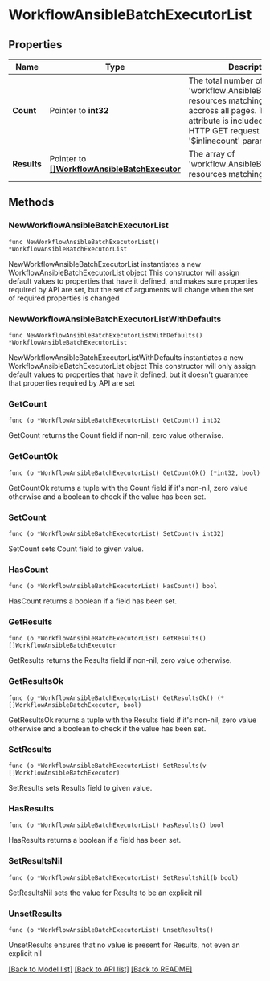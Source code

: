 # WorkflowAnsibleBatchExecutorList

## Properties

Name | Type | Description | Notes
------------ | ------------- | ------------- | -------------
**Count** | Pointer to **int32** | The total number of &#39;workflow.AnsibleBatchExecutor&#39; resources matching the request, accross all pages. The &#39;Count&#39; attribute is included when the HTTP GET request includes the &#39;$inlinecount&#39; parameter. | [optional] 
**Results** | Pointer to [**[]WorkflowAnsibleBatchExecutor**](WorkflowAnsibleBatchExecutor.md) | The array of &#39;workflow.AnsibleBatchExecutor&#39; resources matching the request. | [optional] 

## Methods

### NewWorkflowAnsibleBatchExecutorList

`func NewWorkflowAnsibleBatchExecutorList() *WorkflowAnsibleBatchExecutorList`

NewWorkflowAnsibleBatchExecutorList instantiates a new WorkflowAnsibleBatchExecutorList object
This constructor will assign default values to properties that have it defined,
and makes sure properties required by API are set, but the set of arguments
will change when the set of required properties is changed

### NewWorkflowAnsibleBatchExecutorListWithDefaults

`func NewWorkflowAnsibleBatchExecutorListWithDefaults() *WorkflowAnsibleBatchExecutorList`

NewWorkflowAnsibleBatchExecutorListWithDefaults instantiates a new WorkflowAnsibleBatchExecutorList object
This constructor will only assign default values to properties that have it defined,
but it doesn't guarantee that properties required by API are set

### GetCount

`func (o *WorkflowAnsibleBatchExecutorList) GetCount() int32`

GetCount returns the Count field if non-nil, zero value otherwise.

### GetCountOk

`func (o *WorkflowAnsibleBatchExecutorList) GetCountOk() (*int32, bool)`

GetCountOk returns a tuple with the Count field if it's non-nil, zero value otherwise
and a boolean to check if the value has been set.

### SetCount

`func (o *WorkflowAnsibleBatchExecutorList) SetCount(v int32)`

SetCount sets Count field to given value.

### HasCount

`func (o *WorkflowAnsibleBatchExecutorList) HasCount() bool`

HasCount returns a boolean if a field has been set.

### GetResults

`func (o *WorkflowAnsibleBatchExecutorList) GetResults() []WorkflowAnsibleBatchExecutor`

GetResults returns the Results field if non-nil, zero value otherwise.

### GetResultsOk

`func (o *WorkflowAnsibleBatchExecutorList) GetResultsOk() (*[]WorkflowAnsibleBatchExecutor, bool)`

GetResultsOk returns a tuple with the Results field if it's non-nil, zero value otherwise
and a boolean to check if the value has been set.

### SetResults

`func (o *WorkflowAnsibleBatchExecutorList) SetResults(v []WorkflowAnsibleBatchExecutor)`

SetResults sets Results field to given value.

### HasResults

`func (o *WorkflowAnsibleBatchExecutorList) HasResults() bool`

HasResults returns a boolean if a field has been set.

### SetResultsNil

`func (o *WorkflowAnsibleBatchExecutorList) SetResultsNil(b bool)`

 SetResultsNil sets the value for Results to be an explicit nil

### UnsetResults
`func (o *WorkflowAnsibleBatchExecutorList) UnsetResults()`

UnsetResults ensures that no value is present for Results, not even an explicit nil

[[Back to Model list]](../README.md#documentation-for-models) [[Back to API list]](../README.md#documentation-for-api-endpoints) [[Back to README]](../README.md)


